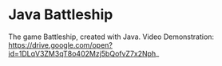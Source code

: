 # Java Battleship
The game Battleship, created with Java.
Video Demonstration: https://drive.google.com/open?id=1DLqV3ZM3qT8o402Mzj5bQofvZ7x2Nph_